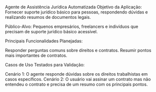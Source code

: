 Agente de Assistência Jurídica Automatizada
Objetivo da Aplicação:
Fornecer suporte jurídico básico para pessoas, respondendo dúvidas e realizando resumos de documentos legais.

Público-Alvo:
Pequenos empresários, freelancers e indivíduos que precisam de suporte jurídico básico acessível.

Principais Funcionalidades Planejadas:

Responder perguntas comuns sobre direitos e contratos.
Resumir pontos mais importantes de contratos.

Casos de Uso Testados para Validação:

Cenário 1: O agente responde dúvidas sobre os direitos trabalhistas em casos específicos.
Cenário 2: O usuário vai assinar um contrato mas não entendeu o contrato e precisa de um resumo com os principais pontos.